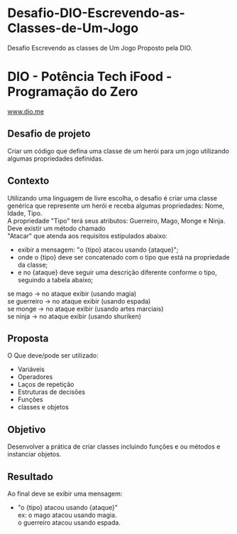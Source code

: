 # Desafio-DIO-Escrevendo-as-Classes-de-Um-Jogo
Desafio Escrevendo as classes de Um Jogo Proposto pela DIO.
# DIO - Potência Tech iFood - Programação do Zero
www.dio.me

## Desafio de projeto
Criar um código que defina uma classe de um herói para um jogo utilizando algumas propriedades definidas.


## Contexto
Utilizando uma linguagem de livre escolha, o desafio é criar uma classe genérica que represente um herói e receba algumas propriedades: Nome, Idade, Tipo. <br>A propriedade "Tipo" terá seus atributos: Guerreiro, Mago, Monge e Ninja.<br> Deve existir um método chamado<br> "Atacar" que atenda aos requisitos estipulados abaixo:

- exibir a mensagem: "o {tipo} atacou usando {ataque}";<br>
- onde o {tipo} deve ser concatenado com o tipo que está na propriedade da classe;<br>
- e no {ataque} deve seguir uma descrição diferente conforme o tipo, seguindo a tabela abaixo;<br>

se mago -> no ataque exibir (usando magia)<br>
se guerreiro -> no ataque exibir (usando espada)<br>
se monge -> no ataque exibir (usando artes marciais)<br>
se ninja -> no ataque exibir (usando shuriken)<br>


## Proposta
O Que deve/pode ser utilizado:

- Variáveis<br>
- Operadores<br>
- Laços de repetição<br>
- Estruturas de decisões<br>
- Funções<br>
- classes e objetos<br>

  
## Objetivo
Desenvolver a prática de criar classes incluindo funções e ou métodos e instanciar objetos. 


## Resultado

Ao final deve se exibir uma mensagem:

- "o {tipo} atacou usando {ataque}"<br>
  ex: o mago atacou usando magia.<br>
      o guerreiro atacou usando espada.
